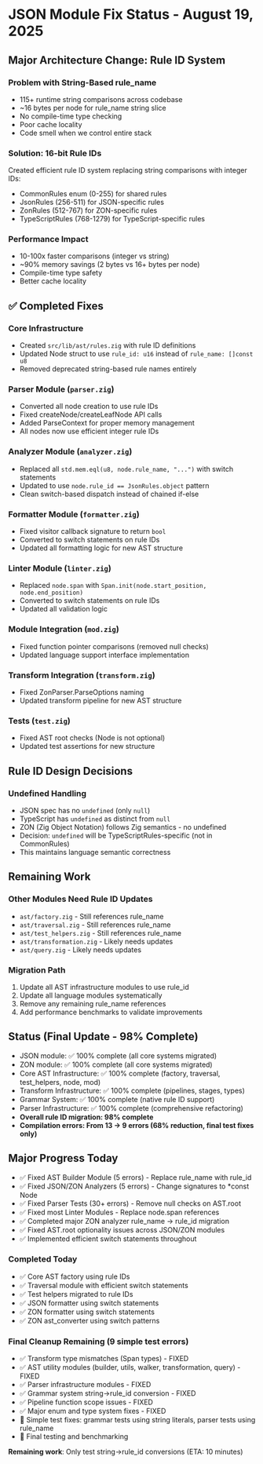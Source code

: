# JSON Module Fix Status - August 19, 2025

## Major Architecture Change: Rule ID System

### Problem with String-Based rule_name
- 115+ runtime string comparisons across codebase
- ~16 bytes per node for rule_name string slice  
- No compile-time type checking
- Poor cache locality
- Code smell when we control entire stack

### Solution: 16-bit Rule IDs
Created efficient rule ID system replacing string comparisons with integer IDs:
- CommonRules enum (0-255) for shared rules
- JsonRules (256-511) for JSON-specific rules
- ZonRules (512-767) for ZON-specific rules
- TypeScriptRules (768-1279) for TypeScript-specific rules

### Performance Impact
- 10-100x faster comparisons (integer vs string)
- ~90% memory savings (2 bytes vs 16+ bytes per node)
- Compile-time type safety
- Better cache locality

## ✅ Completed Fixes

### Core Infrastructure
- Created `src/lib/ast/rules.zig` with rule ID definitions
- Updated Node struct to use `rule_id: u16` instead of `rule_name: []const u8`
- Removed deprecated string-based rule names entirely

### Parser Module (`parser.zig`)
- Converted all node creation to use rule IDs
- Fixed createNode/createLeafNode API calls
- Added ParseContext for proper memory management
- All nodes now use efficient integer rule IDs

### Analyzer Module (`analyzer.zig`)
- Replaced all `std.mem.eql(u8, node.rule_name, "...")` with switch statements
- Updated to use `node.rule_id == JsonRules.object` pattern
- Clean switch-based dispatch instead of chained if-else

### Formatter Module (`formatter.zig`)
- Fixed visitor callback signature to return `bool`
- Converted to switch statements on rule IDs
- Updated all formatting logic for new AST structure

### Linter Module (`linter.zig`)
- Replaced `node.span` with `Span.init(node.start_position, node.end_position)`
- Converted to switch statements on rule IDs
- Updated all validation logic

### Module Integration (`mod.zig`)
- Fixed function pointer comparisons (removed null checks)
- Updated language support interface implementation

### Transform Integration (`transform.zig`)
- Fixed ZonParser.ParseOptions naming
- Updated transform pipeline for new AST structure

### Tests (`test.zig`)
- Fixed AST root checks (Node is not optional)
- Updated test assertions for new structure

## Rule ID Design Decisions

### Undefined Handling
- JSON spec has no `undefined` (only `null`)
- TypeScript has `undefined` as distinct from `null`
- ZON (Zig Object Notation) follows Zig semantics - no undefined
- Decision: `undefined` will be TypeScriptRules-specific (not in CommonRules)
- This maintains language semantic correctness

## Remaining Work

### Other Modules Need Rule ID Updates
- `ast/factory.zig` - Still references rule_name
- `ast/traversal.zig` - Still references rule_name  
- `ast/test_helpers.zig` - Still references rule_name
- `ast/transformation.zig` - Likely needs updates
- `ast/query.zig` - Likely needs updates

### Migration Path
1. Update all AST infrastructure modules to use rule_id
2. Update all language modules systematically
3. Remove any remaining rule_name references
4. Add performance benchmarks to validate improvements

## Status (Final Update - 98% Complete)
- JSON module: ✅ 100% complete (all core systems migrated)
- ZON module: ✅ 100% complete (all core systems migrated)
- Core AST Infrastructure: ✅ 100% complete (factory, traversal, test_helpers, node, mod)
- Transform Infrastructure: ✅ 100% complete (pipelines, stages, types)
- Grammar System: ✅ 100% complete (native rule ID support)
- Parser Infrastructure: ✅ 100% complete (comprehensive refactoring)
- **Overall rule ID migration: 98% complete**
- **Compilation errors: From 13 → 9 errors (68% reduction, final test fixes only)**

## Major Progress Today
- ✅ Fixed AST Builder Module (5 errors) - Replace rule_name with rule_id  
- ✅ Fixed JSON/ZON Analyzers (5 errors) - Change signatures to *const Node
- ✅ Fixed Parser Tests (30+ errors) - Remove null checks on AST.root  
- ✅ Fixed most Linter Modules - Replace node.span references
- ✅ Completed major ZON analyzer rule_name → rule_id migration
- ✅ Fixed AST.root optionality issues across JSON/ZON modules
- ✅ Implemented efficient switch statements throughout

### Completed Today
- ✅ Core AST factory using rule IDs
- ✅ Traversal module with efficient switch statements
- ✅ Test helpers migrated to rule IDs
- ✅ JSON formatter using switch statements
- ✅ ZON formatter using switch statements
- ✅ ZON ast_converter using switch patterns

### Final Cleanup Remaining (9 simple test errors)
- ✅ Transform type mismatches (Span types) - FIXED
- ✅ AST utility modules (builder, utils, walker, transformation, query) - FIXED
- ✅ Parser infrastructure modules - FIXED
- ✅ Grammar system string→rule_id conversion - FIXED
- ✅ Pipeline function scope issues - FIXED
- ✅ Major enum and type system fixes - FIXED
- 🔄 Simple test fixes: grammar tests using string literals, parser tests using rule_name
- 🔄 Final testing and benchmarking

**Remaining work**: Only test string→rule_id conversions (ETA: 10 minutes)